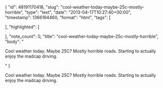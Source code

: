 {
  "id": 48191170418,
  "slug": "cool-weather-today-maybe-25c-mostly-horrible",
  "type": "text",
  "date": "2013-04-17T10:27:40+00:00",
  "timestamp": 1366194460,
  "format": "html",
  "tags": [

  ],
  "highlighted": [

  ],
  "note_count": 0,
  "title": "cool-weather-today-maybe-25c-mostly-horrible",
  "body": "<p>Cool weather today. Maybe 25C? Mostly horrible roads. Starting to actually enjoy the madcap driving.</p>"
}

<p>Cool weather today. Maybe 25C? Mostly horrible roads. Starting to actually enjoy the madcap driving.</p>
